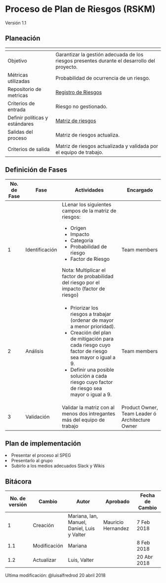 
# Proceso de Plan de Riesgos (RSKM)
Versión 1.1


## Planeación
[]() | []()
--|--
Objetivo| Garantizar la gestión adecuada de los riesgos presentes durante el desarrollo del proyecto.
Métricas utilizadas | Probabilidad de ocurrencia de un riesgo.
Repositorio de metricas|[Registro de Riesgos](https://docs.google.com/spreadsheets/d/15YpEAVgjc1oef1fhyPd_OG1e0Aoi6MM03tVnrvF7VHE/edit#gid=0)
Criterios de entrada | Riesgo no gestionado.
Definir políticas y estándares | [Matriz de riesgos](https://github.com/CaveLabs-1/Wiki/blob/master/Riesgos/Formatos/matriz_de_riesgos.xlsx)
Salidas del proceso | Matriz de riesgos actualiza.
Criterios de salida | Matriz de riesgos actualizada y validada por el equipo de trabajo.

## Definición de Fases
No. de Fase | Fase | Actividades | Encargado
------------|------|-------------|-----------
1 | Identificación |LLenar los siguientes campos de la matriz de riesgos: <ul><li>Origen</li><li>Impacto</li> <li>Categoria</li> <li>Probabilidad de riesgo</li><li>Factor de Riesgo</li></ul>  Nota: Multiplicar el factor de probabilidad del riesgo por el impacto (factor de riesgo) | Team members
2 | Análisis |<ul><li>Priorizar los riesgos a trabajar (ordenar de mayor a menor prioridad).</li><li>Creación del plan de mitigación para cada riesgo cuyo factor de riesgo sea mayor o igual a 9.</li><li>Definir una posible solución a cada riesgo cuyo factor de riesgo sea mayor o igual a 9.</li></ul>| Team members
3 | Validación | Validar la matriz con al menos dos intregantes más del equipo de trabajo | Product Owner, Team Leader ó Architecture Owner


## Plan de implementación
<li>Presentar el proceso al SPEG</li>
<li>Presentarlo al grupo </li>
<li>Subirlo a los medios adecuados Slack y Wikis</li>

## Bitácora
No. de versión | Cambio | Autor | Aprobado | Fecha de Cambio
---------------|--------|-------|----------|-----------------
1 | Creación | Mariana, Ian, Manuel, Daniel, Luis y Valter | Mauricio Hernandez | 7 Feb 2018
1.1 | Modificación | Mariana | |8 Feb 2018
1.2 | Actualizar | Luis, Valter | |20 Abr 2018

Ultima modificación: @luisalfredrod 20 abril 2018
